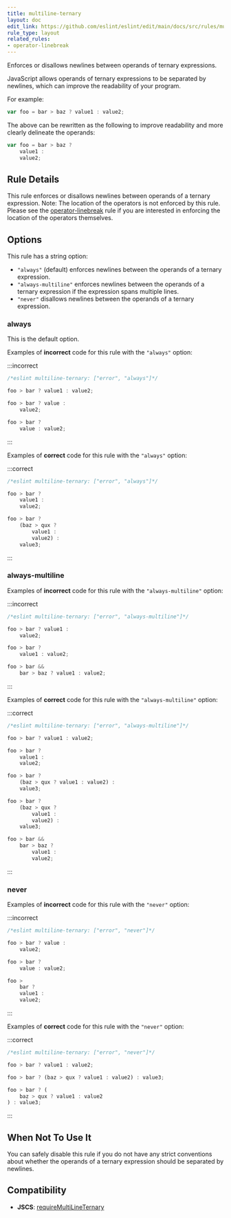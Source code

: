 ```yaml
---
title: multiline-ternary
layout: doc
edit_link: https://github.com/eslint/eslint/edit/main/docs/src/rules/multiline-ternary.md
rule_type: layout
related_rules:
- operator-linebreak
---
```


<!--FIXABLE-->

Enforces or disallows newlines between operands of ternary expressions.

JavaScript allows operands of ternary expressions to be separated by newlines, which can improve the readability of your program.

For example:

```js
var foo = bar > baz ? value1 : value2;
```

The above can be rewritten as the following to improve readability and more clearly delineate the operands:

```js
var foo = bar > baz ?
    value1 :
    value2;
```

## Rule Details

This rule enforces or disallows newlines between operands of a ternary expression.
Note: The location of the operators is not enforced by this rule. Please see the [operator-linebreak](operator-linebreak) rule if you are interested in enforcing the location of the operators themselves.

## Options

This rule has a string option:

* `"always"` (default) enforces newlines between the operands of a ternary expression.
* `"always-multiline"` enforces newlines between the operands of a ternary expression if the expression spans multiple lines.
* `"never"` disallows newlines between the operands of a ternary expression.

### always

This is the default option.

Examples of **incorrect** code for this rule with the `"always"` option:

:::incorrect

```js
/*eslint multiline-ternary: ["error", "always"]*/

foo > bar ? value1 : value2;

foo > bar ? value :
    value2;

foo > bar ?
    value : value2;
```

:::

Examples of **correct** code for this rule with the `"always"` option:

:::correct

```js
/*eslint multiline-ternary: ["error", "always"]*/

foo > bar ?
    value1 :
    value2;

foo > bar ?
    (baz > qux ?
        value1 :
        value2) :
    value3;
```

:::

### always-multiline

Examples of **incorrect** code for this rule with the `"always-multiline"` option:

:::incorrect

```js
/*eslint multiline-ternary: ["error", "always-multiline"]*/

foo > bar ? value1 :
    value2;

foo > bar ?
    value1 : value2;

foo > bar &&
    bar > baz ? value1 : value2;
```

:::

Examples of **correct** code for this rule with the `"always-multiline"` option:

:::correct

```js
/*eslint multiline-ternary: ["error", "always-multiline"]*/

foo > bar ? value1 : value2;

foo > bar ?
    value1 :
    value2;

foo > bar ?
    (baz > qux ? value1 : value2) :
    value3;

foo > bar ?
    (baz > qux ?
        value1 :
        value2) :
    value3;

foo > bar &&
    bar > baz ?
        value1 :
        value2;
```

:::

### never

Examples of **incorrect** code for this rule with the `"never"` option:

:::incorrect

```js
/*eslint multiline-ternary: ["error", "never"]*/

foo > bar ? value :
    value2;

foo > bar ?
    value : value2;

foo >
    bar ?
    value1 :
    value2;
```

:::

Examples of **correct** code for this rule with the `"never"` option:

:::correct

```js
/*eslint multiline-ternary: ["error", "never"]*/

foo > bar ? value1 : value2;

foo > bar ? (baz > qux ? value1 : value2) : value3;

foo > bar ? (
    baz > qux ? value1 : value2
) : value3;
```

:::

## When Not To Use It

You can safely disable this rule if you do not have any strict conventions about whether the operands of a ternary expression should be separated by newlines.

## Compatibility

* **JSCS**: [requireMultiLineTernary](https://jscs-dev.github.io/rule/requireMultiLineTernary)
